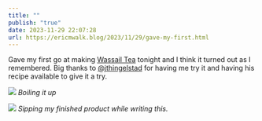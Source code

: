 ```yaml
---
title: ""
publish: "true"
date: 2023-11-29 22:07:28
url: https://ericmwalk.blog/2023/11/29/gave-my-first.html
---
```

Gave my first go at making [Wassail Tea](https://www.thingelstad.com/2004/11/01/wassail-tea.html) tonight and I think it turned out as I remembered. Big thanks to [@jthingelstad](https://micro.blog/jthingelstad) for having me try it and having his recipe available to give it a try.

![](https://ericmwalk.blog/uploads/2023/3584b449-a29a-4098-aba1-3ecb53057b2d.jpg)
*Boiling it up*

![](https://ericmwalk.blog/uploads/2023/d3b823bd-7aa9-46cd-a2cd-2e8b1e911fa9.jpg)
*Sipping my finished product while writing this.*